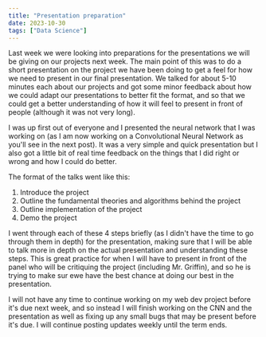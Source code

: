 ```yaml
---
title: "Presentation preparation"
date: 2023-10-30
tags: ["Data Science"]
---
```


Last week we were looking into preparations for the presentations we will be giving on our projects next week. The main point of this was to do a short presentation on the project we have been doing to get a feel for how we need to present in our final presentation. We talked for about 5-10 minutes each about our projects and got some minor feedback about how we could adapt our presentations to better fit the format, and so that we could get a better understanding of how it will feel to present in front of people (although it was not very long).

I was up first out of everyone and I presented the neural network that I was working on (as I am now working on a Convolutional Neural Network as you'll see in the next post). It was a very simple and quick presentation but I also got a little bit of real time feedback on the things that I did right or wrong and how I could do better.

The format of the talks went like this:

1. Introduce the project
2. Outline the fundamental theories and algorithms behind the project
3. Outline implementation of the project
4. Demo the project

I went through each of these 4 steps briefly (as I didn't have the time to go through them in depth) for the presentation, making sure that I will be able to talk more in depth on the actual presentation and understanding these steps. This is great practice for when I will have to present in front of the panel who will be critiquing the project (including Mr. Griffin), and so he is trying to make sur ewe have the best chance at doing our best in the presentation.

I will not have any time to continue working on my web dev project before it's due next week, and so instead I will finish working on the CNN and the presentation as well as fixing up any small bugs that may be present before it's due. I will continue posting updates weekly until the term ends.
